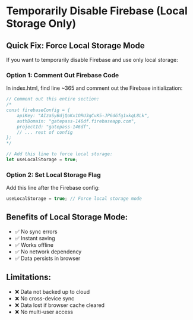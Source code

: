 # Temporarily Disable Firebase (Local Storage Only)

## Quick Fix: Force Local Storage Mode

If you want to temporarily disable Firebase and use only local storage:

### Option 1: Comment Out Firebase Code
In index.html, find line ~365 and comment out the Firebase initialization:

```javascript
// Comment out this entire section:
/*
const firebaseConfig = {
    apiKey: "AIzaSyBdjQoKx1ORU3gCvK5-JP6dGfg1xkqL8Lk",
    authDomain: "gatepass-146df.firebaseapp.com",
    projectId: "gatepass-146df",
    // ... rest of config
};
*/

// Add this line to force local storage:
let useLocalStorage = true;
```

### Option 2: Set Local Storage Flag
Add this line after the Firebase config:
```javascript
useLocalStorage = true; // Force local storage mode
```

## Benefits of Local Storage Mode:
- ✅ No sync errors
- ✅ Instant saving
- ✅ Works offline
- ✅ No network dependency
- ✅ Data persists in browser

## Limitations:
- ❌ Data not backed up to cloud
- ❌ No cross-device sync
- ❌ Data lost if browser cache cleared
- ❌ No multi-user access
